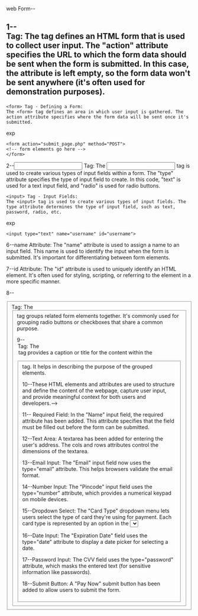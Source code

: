 
web Form--

1--<form> Tag: The <form> tag defines an HTML form that is used to collect user input. The "action" attribute specifies the URL to which the form data should be sent when the form is submitted. In this case, the attribute is left empty, so the form data won't be sent anywhere (it's often used for demonstration purposes).
-----------------
    <form> Tag - Defining a Form:
    The <form> tag defines an area in which user input is gathered. The action attribute specifies where the form data will be sent once it's submitted.
exp

    <form action="submit_page.php" method="POST">
    <!-- form elements go here -->
    </form>

        


2--<input> Tag: The <input> tag is used to create various types of input fields within a form. The "type" attribute specifies the type of input field to create. In this code, "text" is used for a text input field, and "radio" is used for radio buttons.

    <input> Tag - Input Fields:
    The <input> tag is used to create various types of input fields. The type attribute determines the type of input field, such as text, password, radio, etc.
exp
       
    <input type="text" name="username" id="username">


6--name Attribute: The "name" attribute is used to assign a name to an input field. This name is used to identify the input when the form is submitted. It's important for differentiating between form elements.

7--id Attribute: The "id" attribute is used to uniquely identify an HTML element. It's often used for styling, scripting, or referring to the element in a more specific manner.

8--<fieldset> Tag: The <fieldset> tag groups related form elements together. It's commonly used for grouping radio buttons or checkboxes that share a common purpose.

9--<legend> Tag: The <legend> tag provides a caption or title for the content within the <fieldset> tag. It helps in describing the purpose of the grouped elements.

10--These HTML elements and attributes are used to structure and define the content of the webpage, capture user input, and provide meaningful context for both users and developers.-->



11-- Required Field: In the "Name" input field, the required attribute has been added. This attribute specifies that the field must be filled out before the form can be submitted.

12--Text Area: A textarea has been added for entering the user's address. The cols and rows attributes control the dimensions of the textarea.

13--Email Input: The "Email" input field now uses the type="email" attribute. This helps browsers validate the email format.

14--Number Input: The "Pincode" input field uses the type="number" attribute, which provides a numerical keypad on mobile devices.

15--Dropdown Select: The "Card Type" dropdown menu lets users select the type of card they're using for payment. Each card type is represented by an option in the <select> element.

16--Date Input: The "Expiration Date" field uses the type="date" attribute to display a date picker for selecting a date.

17--Password Input: The CVV field uses the type="password" attribute, which masks the entered text (for sensitive information like passwords).

18--Submit Button: A "Pay Now" submit button has been added to allow users to submit the form.
